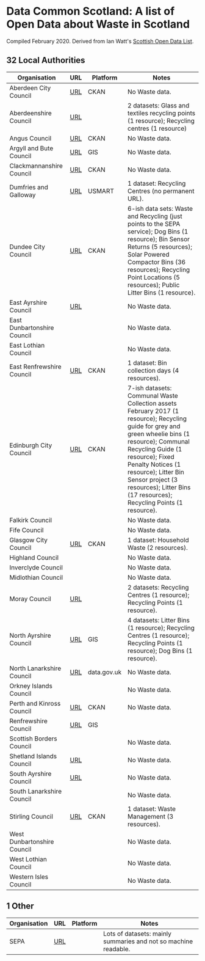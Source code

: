 # Data Common Scotland: A list of Open Data about Waste in Scotland

Compiled February 2020. Derived from Ian Watt's [Scottish Open Data List](https://github.com/watty62/SOD).


## 32 Local Authorities

Organisation|URL|Platform|Notes
---|---|---|---
Aberdeen City Council|[URL](http://data.aberdeencity.gov.uk)|CKAN|No Waste data.
Aberdeenshire Council|[URL](https://www.aberdeenshire.gov.uk/online/open-data/)||2 datasets: Glass and textiles recycling points (1 resource); Recycling centres (1 resource)
Angus Council|[URL](http://opendata.angus.gov.uk)|CKAN|No Waste data.
Argyll and Bute Council|[URL](https://data-argyll-bute.opendata.arcgis.com/) |GIS|No Waste data.
Clackmannanshire Council| [URL](http://gis.clacksweb.org.uk)|CKAN|No Waste data.
Dumfries and Galloway|[URL](https://usmart.io/#/org/dumgal/)|USMART|1 dataset: Recycling Centres (no permanent URL).
Dundee City Council|[URL](https://data.dundeecity.gov.uk/dataset)|CKAN|6-ish data sets: Waste and Recycling (just points to the SEPA service); Dog Bins (1 resource); Bin Sensor Returns (5 resources); Solar Powered Compactor Bins (36 resources); Recycling Point Locations (5 resources); Public Litter Bins (1 resource).
East Ayrshire Council|[URL](https://www.east-ayrshire.gov.uk/CouncilAndGovernment/About-the-Council/Information-and-statistics/Open-Data.aspx)||No Waste data.
East Dunbartonshire Council|||No Waste data.
East Lothian Council|||No Waste data.
East Renfrewshire Council|[URL](https://data.gov.uk/publisher/east-renfrewshire-council)|CKAN|1 dataset: Bin collection days (4 resources).
Edinburgh City Council| [URL](https://edinburghopendata.info)|CKAN|7-ish datasets: Communal Waste Collection assets February 2017 (1 resource); Recycling guide for grey and green wheelie bins (1 resource); Communal Recycling Guide (1 resource); Fixed Penalty Notices (1 resource); Litter Bin Sensor project (3 resources); Litter Bins (17 resources); Recycling Points (1 resource).
Falkirk Council|||No Waste data.
Fife Council|||No Waste data.
Glasgow City Council| [URL](https://data.glasgow.gov.uk)|CKAN|1 dataset: Household Waste (2 resources).
Highland Council|||No Waste data.
Inverclyde Council|||No Waste data.
Midlothian Council|||No Waste data.
Moray Council|[URL](http://www.moray.gov.uk/moray_standard/page_110140.html)||2 datasets: Recycling Centres (1 resource); Recycling Points (1 resource).
North Ayrshire Council|[URL](https://maps-north-ayrshire.opendata.arcgis.com)|GIS|4 datasets: Litter Bins (1 resource); Recycling Centres (1 resource); Recycling Points (1 resource); Dog Bins (1 resource).
North Lanarkshire Council|[URL](https://data.gov.uk/search?q=%22North+Lanarkshire%22)|data.gov.uk|No Waste data.
Orkney Islands Council|||No Waste data.
Perth and Kinross Council|[URL](https://data.pkc.gov.uk/dataset) |CKAN|No Waste data.
Renfrewshire Council|[URL](http://data-ren.opendata.arcgis.com/search)|GIS|
Scottish Borders Council|||No Waste data.
Shetland Islands Council|[URL](https://www.shetland.gov.uk/information-rights/OpenData.asp)||No Waste data.
South Ayrshire Council|[URL](https://www.south-ayrshire.gov.uk/opendata/)||No Waste data.
South Lanarkshire Council|||No Waste data.
Stirling Council|[URL](https://data.stirling.gov.uk/dataset)|CKAN|1 dataset: Waste Management (3 resources).
West Dunbartonshire Council|||No Waste data.
West Lothian Council|||No Waste data.
Western Isles Council|||No Waste data.

## 1 Other

Organisation|URL|Platform|Notes
---|---|---|---
SEPA|[URL](https://www.sepa.org.uk/environment/waste/)||Lots of datasets: mainly summaries and not so machine readable.






